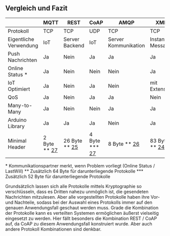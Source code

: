 ## Vergleich und Fazit
|  | MQTT | REST | CoAP | AMQP | XMPP |
| ------------- | ------------- | ------------- |  ------------- | ------------- | ------------- |
| Protokoll | TCP | TCP | UDP | TCP | TCP |
| Eigentliche Verwendung | IoT | Server Backend | IoT | Server Kommunikation | Instant Messaging |
| Push Nachrichten | Ja | Nein | Ja | Ja| Ja |
| Online Status \*| Ja | Nein | Nein |  Nein | Ja |
| IoT Optimiert | Ja | Nein | Ja | Nein | mit Extension |
| QoS | Ja | Nein | Ja | Ja | Nein |
| Many-to-Many | Ja | Nein | Nein | Ja | Ja |
| Arduino Library | Ja | Ja | Ja | Nein | Ja |
| Minimal Header | 2 Byte \*\* [27](Quellen.md) | 26 Byte \*\* [25](Quellen.md) | 4 Byte \*\*\* [27](Quellen.md) | 8 Byte \*\* [26](Quellen.md) | 83 Byte \*\* [24](Quellen.md) |


\* Kommunikationspartner merkt, wenn Problem vorliegt (Online Status / LastWill)
\*\* Zusätzlich 64 Byte für darunterliegende Protokolle
\*\*\* Zusätzlich 52 Byte für darunterliegende Protokolle






Grundsätzlich lassen sich alle Protokolle mittels Kryptographie so verschlüsseln, dass es Dritten nahezu unmöglich ist, die gesendeten Nachrichten mitzulesen. Aber alle vorgestellten Protokolle haben ihre Vor- und Nachteile, sodass bei der Auswahl eines Protokolls immer auf den genauen Anwendungsfall geschaut werden muss.
Grade die Kombination der Protokolle kann es verteilten Systemen ermöglichen äußerst vielseitig eingesetzt zu werden. Hier fällt besonders die Kombination REST / CoAP auf, da CoAP zu diesem Anwendungsfall konstruiert wurde. Aber auch andere Protokoll Kombinationen sind denkbar. 
